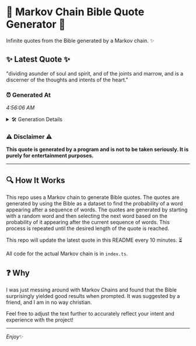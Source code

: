 # 📖 Markov Chain Bible Quote Generator 📖

Infinite quotes from the Bible generated by a Markov chain. ✨

## ✨ Latest Quote ✨
"dividing asunder of soul and spirit, and of the joints and marrow, and is a discerner of the thoughts and intents of the heart."

### ⏰ Generated At
*4:56:06 AM*

<details>
    <summary>🛠️ Generation Details</summary>
    <p>
        <strong>🌱 Seed:</strong> dividing<br>
        <strong>🔄 Iterations:</strong> 23<br>
        <strong>📜 Context History:</strong><br>[ dividing ]: asunder<br>[ dividing, asunder ]: of<br>[ dividing, asunder, of ]: soul<br>[ dividing, asunder, of, soul ]: and<br>[ dividing, asunder, of, soul, and ]: spirit,<br>[ dividing, asunder, of, soul, and, spirit, ]: and<br>[ asunder, of, soul, and, spirit,, and ]: of<br>[ of, soul, and, spirit,, and, of ]: the<br>[ soul, and, spirit,, and, of, the ]: joints<br>[ and, spirit,, and, of, the, joints ]: and<br>[ spirit,, and, of, the, joints, and ]: marrow,<br>[ and, of, the, joints, and, marrow, ]: and<br>[ of, the, joints, and, marrow,, and ]: is<br>[ the, joints, and, marrow,, and, is ]: a<br>[ joints, and, marrow,, and, is, a ]: discerner<br>[ and, marrow,, and, is, a, discerner ]: of<br>[ marrow,, and, is, a, discerner, of ]: the<br>[ and, is, a, discerner, of, the ]: thoughts<br>[ is, a, discerner, of, the, thoughts ]: and<br>[ a, discerner, of, the, thoughts, and ]: intents<br>[ discerner, of, the, thoughts, and, intents ]: of<br>[ of, the, thoughts, and, intents, of ]: the<br>[ the, thoughts, and, intents, of, the ]: heart.<br>
    </p>
</details>

### ⚠️ Disclaimer ⚠️
**This quote is generated by a program and is not to be taken seriously. It is purely for entertainment purposes.**

---

## 🔍 How It Works

This repo uses a Markov chain to generate Bible quotes. The quotes are generated by using the Bible as a dataset to find the probability of a word appearing after a sequence of words. The quotes are generated by starting with a random word and then selecting the next word based on the probability of it appearing after the current sequence of words. This process is repeated until the desired length of the quote is reached.

This repo will update the latest quote in this README every 10 minutes. ⏳

All code for the actual Markov chain is in `index.ts`.

## ❓ Why

I was just messing around with Markov Chains and found that the Bible surprisingly yielded good results when prompted. 
It was suggested by a friend, and I am in no way christian.

Feel free to adjust the text further to accurately reflect your intent and experience with the project!

---

*Enjoy*✨
